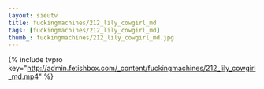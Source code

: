 ```yaml
--- 
layout: sieutv
title: fuckingmachines/212_lily_cowgirl_md
tags: [fuckingmachines/212_lily_cowgirl_md]
thumb_: fuckingmachines/212_lily_cowgirl_md.jpg
---
```

{% include tvpro key="http://admin.fetishbox.com/_content/fuckingmachines/212_lily_cowgirl_md.mp4" %} 
